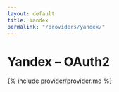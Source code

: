 ```yaml
---
layout: default
title: Yandex
permalink: "/providers/yandex/"
---
```

# Yandex – OAuth2

{% include provider/provider.md %}
